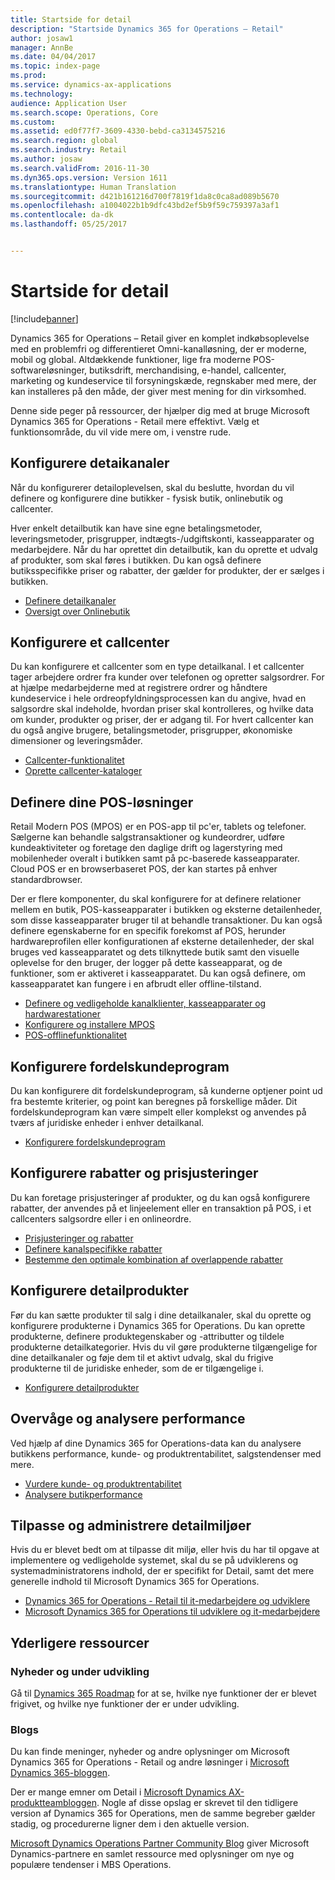 ```yaml
---
title: Startside for detail
description: "Startside Dynamics 365 for Operations – Retail"
author: josaw1
manager: AnnBe
ms.date: 04/04/2017
ms.topic: index-page
ms.prod: 
ms.service: dynamics-ax-applications
ms.technology: 
audience: Application User
ms.search.scope: Operations, Core
ms.custom: 
ms.assetid: ed0f77f7-3609-4330-bebd-ca3134575216
ms.search.region: global
ms.search.industry: Retail
ms.author: josaw
ms.search.validFrom: 2016-11-30
ms.dyn365.ops.version: Version 1611
ms.translationtype: Human Translation
ms.sourcegitcommit: d421b161216d700f7819f1da8c0ca8ad089b5670
ms.openlocfilehash: a1004022b1b9dfc43bd2ef5b9f59c759397a3af1
ms.contentlocale: da-dk
ms.lasthandoff: 05/25/2017


---
```


# <a name="retail-home-page"></a>Startside for detail

[!include[banner](includes/banner.md)]

Dynamics 365 for Operations – Retail giver en komplet indkøbsoplevelse med en problemfri og differentieret Omni-kanalløsning, der er moderne, mobil og global. Altdækkende funktioner, lige fra moderne POS-softwareløsninger, butiksdrift, merchandising, e-handel, callcenter, marketing og kundeservice til forsyningskæde, regnskaber med mere, der kan installeres på den måde, der giver mest mening for din virksomhed.

Denne side peger på ressourcer, der hjælper dig med at bruge Microsoft Dynamics 365 for Operations - Retail mere effektivt. Vælg et funktionsområde, du vil vide mere om, i venstre rude. 

## <a name="set-up-retail-channels"></a>Konfigurere detaikanaler
Når du konfigurerer detailoplevelsen, skal du beslutte, hvordan du vil definere og konfigurere dine butikker - fysisk butik, onlinebutik og callcenter. 

Hver enkelt detailbutik kan have sine egne betalingsmetoder, leveringsmetoder, prisgrupper, indtægts-/udgiftskonti, kasseapparater og medarbejdere. Når du har oprettet din detailbutik, kan du oprette et udvalg af produkter, som skal føres i butikken. Du kan også definere butiksspecifikke priser og rabatter, der gælder for produkter, der er sælges i butikken.

-   [Definere detailkanaler](define-maintain-retail-channels.md)
-   [Oversigt over Onlinebutik](online-stores.md)

## <a name="set-up-a-call-center"></a>Konfigurere et callcenter
Du kan konfigurere et callcenter som en type detailkanal. I et callcenter tager arbejdere ordrer fra kunder over telefonen og opretter salgsordrer. For at hjælpe medarbejderne med at registrere ordrer og håndtere kundeservice i hele ordreopfyldningsprocessen kan du angive, hvad en salgsordre skal indeholde, hvordan priser skal kontrolleres, og hvilke data om kunder, produkter og priser, der er adgang til. For hvert callcenter kan du også angive brugere, betalingsmetoder, prisgrupper, økonomiske dimensioner og leveringsmåder.

-   [Callcenter-funktionalitet](call-center-functionality.md)
-   [Oprette callcenter-kataloger](create-call-center-catalogs.md)

## <a name="define-your-pos-solutions"></a>Definere dine POS-løsninger
Retail Modern POS (MPOS) er en POS-app til pc'er, tablets og telefoner. Sælgerne kan behandle salgstransaktioner og kundeordrer, udføre kundeaktiviteter og foretage den daglige drift og lagerstyring med mobilenheder overalt i butikken samt på pc-baserede kasseapparater. Cloud POS er en browserbaseret POS, der kan startes på enhver standardbrowser. 

Der er flere komponenter, du skal konfigurere for at definere relationer mellem en butik, POS-kasseapparater i butikken og eksterne detailenheder, som disse kasseapparater bruger til at behandle transaktioner. Du kan også definere egenskaberne for en specifik forekomst af POS, herunder hardwareprofilen eller konfigurationen af eksterne detailenheder, der skal bruges ved kasseapparatet og dets tilknyttede butik samt den visuelle oplevelse for den bruger, der logger på dette kasseapparat, og de funktioner, som er aktiveret i kasseapparatet. Du kan også definere, om kasseapparatet kan fungere i en afbrudt eller offline-tilstand.

-   [Definere og vedligeholde kanalklienter, kasseapparater og hardwarestationer](define-maintain-channel-clients-registers-hw-stations.md)
-   [Konfigurere og installere MPOS](retail-modern-pos-device-activation.md)
-   [POS-offlinefunktionalitet](pos-offline-functionality.md)

## <a name="set-up-a-customer-loyalty-program"></a>Konfigurere fordelskundeprogram
Du kan konfigurere dit fordelskundeprogram, så kunderne optjener point ud fra bestemte kriterier, og point kan beregnes på forskellige måder. Dit fordelskundeprogram kan være simpelt eller komplekst og anvendes på tværs af juridiske enheder i enhver detailkanal.
-   [Konfigurere fordelskundeprogram](set-up-customer-loyalty-program.md)

## <a name="set-up-discounts-and-price-adjustments"></a>Konfigurere rabatter og prisjusteringer
Du kan foretage prisjusteringer af produkter, og du kan også konfigurere rabatter, der anvendes på et linjeelement eller en transaktion på POS, i et callcenters salgsordre eller i en onlineordre. 
-   [Prisjusteringer og rabatter](price-adjustments-discounts.md)
-   [Definere kanalspecifikke rabatter](define-channel-specific-discounts.md)
-   [Bestemme den optimale kombination af overlappende rabatter](optimal-combination-overlapping-discounts.md)

## <a name="set-up-retail-products"></a>Konfigurere detailprodukter
Før du kan sætte produkter til salg i dine detailkanaler, skal du oprette og konfigurere produkterne i Dynamics 365 for Operations. Du kan oprette produkterne, definere produktegenskaber og -attributter og tildele produkterne detailkategorier. Hvis du vil gøre produkterne tilgængelige for dine detailkanaler og føje dem til et aktivt udvalg, skal du frigive produkterne til de juridiske enheder, som de er tilgængelige i.
-   [Konfigurere detailprodukter](set-up-retail-products.md)

## <a name="monitor-and-analyze-performance"></a>Overvåge og analysere performance
Ved hjælp af dine Dynamics 365 for Operations-data kan du analysere butikkens performance, kunde- og produktrentabilitet, salgstendenser med mere.
-   [Vurdere kunde- og produktrentabilitet](assess-customer-product-profitability.md)
-   [Analysere butikperformance](store-performance-information.md)

## <a name="customize-and-administer-retail-environments"></a>Tilpasse og administrere detailmiljøer
Hvis du er blevet bedt om at tilpasse dit miljø, eller hvis du har til opgave at implementere og vedligeholde systemet, skal du se på udviklerens og systemadministratorens indhold, der er specifikt for Detail, samt det mere generelle indhold til Microsoft Dynamics 365 for Operations. 
-   [Dynamics 365 for Operations - Retail til it-medarbejdere og udviklere](dev-itpro/dev-retail-home-page.md)
-   [Microsoft Dynamics 365 for Operations til udviklere og it-medarbejdere](/dynamics365/operations/dev-itpro/dev-tools/developer-home-page)

## <a name="additional-resources"></a>Yderligere ressourcer
### <a name="whats-new-and-in-development"></a>Nyheder og under udvikling
Gå til <a href="https://roadmap.dynamics.com/">Dynamics 365 Roadmap</a> for at se, hvilke nye funktioner der er blevet frigivet, og hvilke nye funktioner der er under udvikling. 

### <a name="blogs"></a>Blogs
Du kan finde meninger, nyheder og andre oplysninger om Microsoft Dynamics 365 for Operations - Retail og andre løsninger i <a href="https://community.dynamics.com/b/msftdynamicsblog">Microsoft Dynamics 365-bloggen</a>.

Der er mange emner om Detail i <a href="https://blogs.msdn.microsoft.com/dax/">Microsoft Dynamics AX-produktteambloggen</a>. Nogle af disse opslag er skrevet til den tidligere version af Dynamics 365 for Operations, men de samme begreber gælder stadig, og procedurerne ligner dem i den aktuelle version.

<a href="https://community.dynamics.com/partner/b/operationspartnercommunityblog">Microsoft Dynamics Operations Partner Community Blog</a> giver Microsoft Dynamics-partnere en samlet ressource med oplysninger om nye og populære tendenser i MBS Operations.




